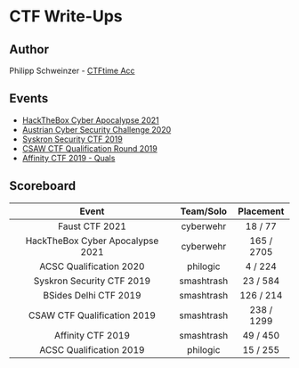 # CTF Write-Ups

## Author
Philipp Schweinzer - [CTFtime Acc](https://ctftime.org/user/64124)

## Events

- [HackTheBox Cyber Apocalypse 2021](https://github.com/PhilippSchweinzer/CTFs/tree/master/HackTheBox%20Cyber%20Apocalypse%202021)
- [Austrian Cyber Security Challenge 2020](https://github.com/PhilippSchweinzer/CTFs/tree/master/Austrian%20Cyber%20Security%20Challenge%202020)
- [Syskron Security CTF 2019](https://github.com/PhilippSchweinzer/CTFs/tree/master/Syskron%20Security%20CTF%202019)
- [CSAW CTF Qualification Round 2019](https://github.com/PhilippSchweinzer/CTFs/tree/master/CSAW%20CTF%20Qualification%20Round%202019)
- [Affinity CTF 2019 - Quals](https://github.com/PhilippSchweinzer/CTFs/tree/master/Affinity%20CTF%202019%20-%20Quals)




## Scoreboard

|               Event              |  Team/Solo |  Placement |
|:--------------------------------:|:----------:|:----------:|
|          Faust CTF 2021          |  cyberwehr |   18 / 77  |
| HackTheBox Cyber Apocalypse 2021 |  cyberwehr | 165 / 2705 |
|      ACSC Qualification 2020     |  philogic  |   4 / 224  |
|     Syskron Security CTF 2019    | smashtrash |  23 / 584  |
|       BSides Delhi CTF 2019      | smashtrash |  126 / 214 |
|    CSAW CTF Qualification 2019   | smashtrash | 238 / 1299 |
|        Affinity CTF 2019         | smashtrash |  49 / 450  |
| ACSC Qualification 2019          | philogic   | 15 / 255   |
